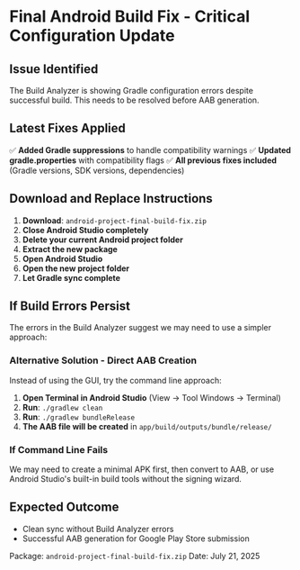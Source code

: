 # Final Android Build Fix - Critical Configuration Update

## Issue Identified
The Build Analyzer is showing Gradle configuration errors despite successful build. This needs to be resolved before AAB generation.

## Latest Fixes Applied
✅ **Added Gradle suppressions** to handle compatibility warnings
✅ **Updated gradle.properties** with compatibility flags
✅ **All previous fixes included** (Gradle versions, SDK versions, dependencies)

## Download and Replace Instructions
1. **Download**: `android-project-final-build-fix.zip`
2. **Close Android Studio completely**
3. **Delete your current Android project folder**
4. **Extract the new package**
5. **Open Android Studio**
6. **Open the new project folder**
7. **Let Gradle sync complete**

## If Build Errors Persist
The errors in the Build Analyzer suggest we may need to use a simpler approach:

### Alternative Solution - Direct AAB Creation
Instead of using the GUI, try the command line approach:

1. **Open Terminal in Android Studio** (View → Tool Windows → Terminal)
2. **Run**: `./gradlew clean`
3. **Run**: `./gradlew bundleRelease`
4. **The AAB file will be created** in `app/build/outputs/bundle/release/`

### If Command Line Fails
We may need to create a minimal APK first, then convert to AAB, or use Android Studio's built-in build tools without the signing wizard.

## Expected Outcome
- Clean sync without Build Analyzer errors
- Successful AAB generation for Google Play Store submission

Package: `android-project-final-build-fix.zip`
Date: July 21, 2025